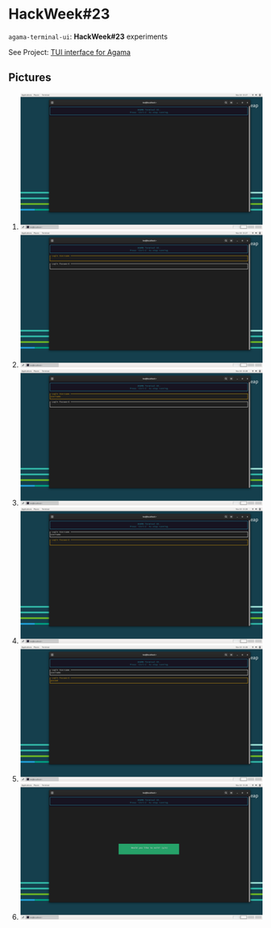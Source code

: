 # HackWeek#23

`agama-terminal-ui`: **HackWeek#23** experiments

See Project: [TUI interface for Agama](https://hackweek.opensuse.org/23/projects/tui-interface-for-agama)

## Pictures

1. ![agama_tui_1.png](doc/agama_tui_1.png)
2. ![agama_tui_2.png](doc/agama_tui_2.png)
3. ![agama_tui_3.png](doc/agama_tui_3.png)
4. ![agama_tui_4.png](doc/agama_tui_4.png)
5. ![agama_tui_5.png](doc/agama_tui_5.png)
6. ![agama_tui_6.png](doc/agama_tui_6.png)
